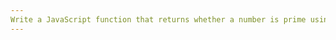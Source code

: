 ```yaml
---
Write a JavaScript function that returns whether a number is prime using a "while" loop.
---
```

